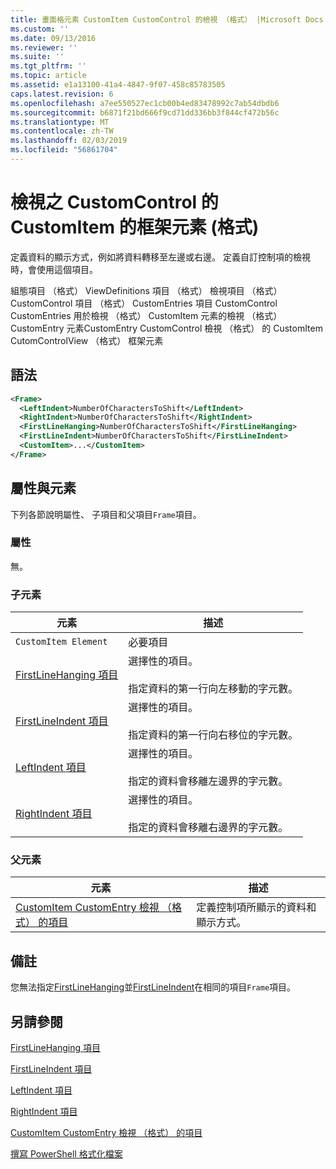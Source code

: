 ```yaml
---
title: 畫面格元素 CustomItem CustomControl 的檢視 （格式） |Microsoft Docs
ms.custom: ''
ms.date: 09/13/2016
ms.reviewer: ''
ms.suite: ''
ms.tgt_pltfrm: ''
ms.topic: article
ms.assetid: e1a13100-41a4-4847-9f07-458c85783505
caps.latest.revision: 6
ms.openlocfilehash: a7ee550527ec1cb00b4ed83478992c7ab54dbdb6
ms.sourcegitcommit: b6871f21bd666f9cd71dd336bb3f844cf472b56c
ms.translationtype: MT
ms.contentlocale: zh-TW
ms.lasthandoff: 02/03/2019
ms.locfileid: "56861704"
---
```

# <a name="frame-element-for-customitem-for-customcontrol-for-view-format"></a>檢視之 CustomControl 的 CustomItem 的框架元素 (格式)

定義資料的顯示方式，例如將資料轉移至左邊或右邊。 定義自訂控制項的檢視時，會使用這個項目。

組態項目 （格式） ViewDefinitions 項目 （格式） 檢視項目 （格式） CustomControl 項目 （格式） CustomEntries 項目 CustomControl CustomEntries 用於檢視 （格式） CustomItem 元素的檢視 （格式） CustomEntry 元素CustomEntry CustomControl 檢視 （格式） 的 CustomItem CutomControlView （格式） 框架元素

## <a name="syntax"></a>語法

```xml
<Frame>
  <LeftIndent>NumberOfCharactersToShift</LeftIndent>
  <RightIndent>NumberOfCharactersToShift</RightIndent>
  <FirstLineHanging>NumberOfCharactersToShift</FirstLineHanging>
  <FirstLineIndent>NumberOfCharactersToShift</FirstLineIndent>
  <CustomItem>...</CustomItem>
</Frame>
```

## <a name="attributes-and-elements"></a>屬性與元素

下列各節說明屬性、 子項目和父項目`Frame`項目。

### <a name="attributes"></a>屬性

無。

### <a name="child-elements"></a>子元素

|元素|描述|
|-------------|-----------------|
|`CustomItem Element`|必要項目|
|[FirstLineHanging 項目](./firstlinehanging-element-for-frame-for-customcontrol-for-view-format.md)|選擇性的項目。<br /><br /> 指定資料的第一行向左移動的字元數。|
|[FirstLineIndent 項目](./firstlineindent-element-for-frame-for-customcontrol-for-view-format.md)|選擇性的項目。<br /><br /> 指定資料的第一行向右移位的字元數。|
|[LeftIndent 項目](./leftindent-element-for-frame-for-customcontrol-for-view-format.md)|選擇性的項目。<br /><br /> 指定的資料會移離左邊界的字元數。|
|[RightIndent 項目](./rightindent-element-for-frame-for-customcontrol-for-view-format.md)|選擇性的項目。<br /><br /> 指定的資料會移離右邊界的字元數。|

### <a name="parent-elements"></a>父元素

|元素|描述|
|-------------|-----------------|
|[CustomItem CustomEntry 檢視 （格式） 的項目](./customitem-element-for-customentry-for-customcontrol-for-view-format.md)|定義控制項所顯示的資料和顯示方式。|

## <a name="remarks"></a>備註

您無法指定[FirstLineHanging](./firstlinehanging-element-for-frame-for-customcontrol-for-view-format.md)並[FirstLineIndent](./firstlineindent-element-for-frame-for-customcontrol-for-view-format.md)在相同的項目`Frame`項目。

## <a name="see-also"></a>另請參閱

[FirstLineHanging 項目](./firstlinehanging-element-for-frame-for-customcontrol-for-view-format.md)

[FirstLineIndent 項目](./firstlineindent-element-for-frame-for-customcontrol-for-view-format.md)

[LeftIndent 項目](./leftindent-element-for-frame-for-customcontrol-for-view-format.md)

[RightIndent 項目](./rightindent-element-for-frame-for-customcontrol-for-view-format.md)

[CustomItem CustomEntry 檢視 （格式） 的項目](./customitem-element-for-customentry-for-customcontrol-for-view-format.md)

[撰寫 PowerShell 格式化檔案](./writing-a-powershell-formatting-file.md)
